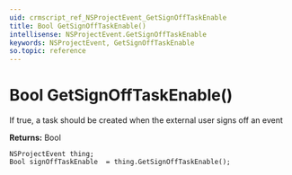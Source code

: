 ```yaml
---
uid: crmscript_ref_NSProjectEvent_GetSignOffTaskEnable
title: Bool GetSignOffTaskEnable()
intellisense: NSProjectEvent.GetSignOffTaskEnable
keywords: NSProjectEvent, GetSignOffTaskEnable
so.topic: reference
---
```


# Bool GetSignOffTaskEnable()

If true, a task should be created when the external user signs off an event

**Returns:** Bool

```crmscript
NSProjectEvent thing;
Bool signOffTaskEnable  = thing.GetSignOffTaskEnable();
```

